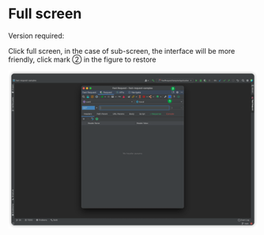 # Full screen

Version required: <Badge text="2022.2.7+" />

Click full screen, in the case of sub-screen, the interface will be more friendly, click mark ② in the figure to restore

![fullScreen](../../../.vuepress/public/img/2022.2.7/fullScreen.png)
